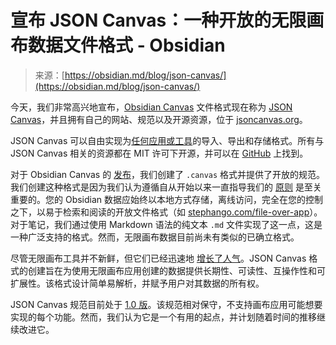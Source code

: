 <!--yml

category: 未分类

date: 2024-05-27 14:49:39

-->

# 宣布 JSON Canvas：一种开放的无限画布数据文件格式 - Obsidian

> 来源：[https://obsidian.md/blog/json-canvas/](https://obsidian.md/blog/json-canvas/)

今天，我们非常高兴地宣布，[Obsidian Canvas](https://obsidian.md/canvas) 文件格式现在称为 [JSON Canvas](https://jsoncanvas.org/)，并且拥有自己的网站、规范以及开源资源，位于 [jsoncanvas.org](https://jsoncanvas.org/)。

JSON Canvas 可以自由实现为[任何应用或工具](https://jsoncanvas.org/docs/apps/)的导入、导出和存储格式。所有与 JSON Canvas 相关的资源都在 MIT 许可下开源，并可以在 [GitHub](https://github.com/obsidianmd/jsoncanvas) 上找到。

对于 Obsidian Canvas 的 [发布](https://obsidian.md/changelog/2022-12-05-desktop-v1.1.0/)，我们创建了 `.canvas` 格式并提供了开放的规范。我们创建这种格式是因为我们认为遵循自从开始以来一直指导我们的 [原则](https://obsidian.md/about) 是至关重要的。您的 Obsidian 数据应始终以本地方式存储，离线访问，完全在您的控制之下，以易于检索和阅读的开放文件格式（如 [stephango.com/file-over-app](https://stephango.com/file-over-app)）。对于笔记，我们通过使用 Markdown 语法的纯文本 `.md` 文件实现了这一点，这是一种广泛支持的格式。然而，无限画布数据目前尚未有类似的已确立格式。

尽管无限画布工具并不新鲜，但它们已经迅速地 [增长了人气](https://infinitecanvas.tools/)。JSON Canvas 格式的创建旨在为使用无限画布应用创建的数据提供长期性、可读性、互操作性和可扩展性。该格式设计简单易解析，并赋予用户对其数据的所有权。

JSON Canvas 规范目前处于 [1.0 版](https://jsoncanvas.org/spec/1.0)。该规范相对保守，不支持画布应用可能想要实现的每个功能。然而，我们认为它是一个有用的起点，并计划随着时间的推移继续改进它。
